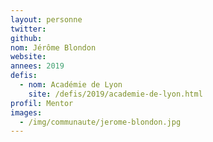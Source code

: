 ```yaml
---
layout: personne
twitter: 
github: 
nom: Jérôme Blondon
website:
annees: 2019
defis: 
  - nom: Académie de Lyon
    site: /defis/2019/academie-de-lyon.html
profil: Mentor
images: 
  - /img/communaute/jerome-blondon.jpg
---
```

